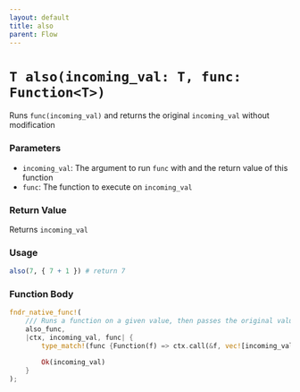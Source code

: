 ```yaml
---
layout: default
title: also
parent: Flow
---
```


# `T also(incoming_val: T, func: Function<T>)`
Runs `func(incoming_val)` and returns the original `incoming_val` without modification

### Parameters
- `incoming_val`: The argument to run `func` with and the return value of this function
- `func`: The function to execute on `incoming_val`

### Return Value
Returns `incoming_val`

### Usage
```r
also(7, { 7 + 1 }) # return 7
```

### Function Body
```rust
fndr_native_func!(
    /// Runs a function on a given value, then passes the original value
    also_func,
    |ctx, incoming_val, func| {
        type_match!(func {Function(f) => ctx.call(&f, vec![incoming_val.get_pass_object()])?});

        Ok(incoming_val)
    }
);
```
